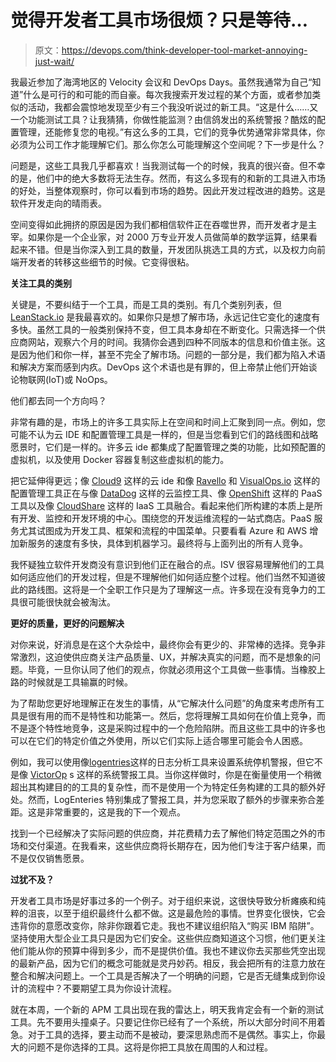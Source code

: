 # 觉得开发者工具市场很烦？只是等待…

> 原文：<https://devops.com/think-developer-tool-market-annoying-just-wait/>

我最近参加了海湾地区的 Velocity 会议和 DevOps Days。虽然我通常为自己“知道”什么是可行的和可能的而自豪。每次我搜索开发过程的某个方面，或者参加类似的活动，我都会震惊地发现至少有三个我没听说过的新工具。“这是什么……又一个功能测试工具？让我猜猜，你做性能监测？由信鸽发出的系统警报？酷炫的配置管理，还能修复您的电视。”有这么多的工具，它们的竞争优势通常非常具体，你必须为公司工作才能理解它们。那么你怎么可能理解这个空间呢？下一步是什么？

问题是，这些工具我几乎都喜欢！当我测试每一个的时候，我真的很兴奋。但不幸的是，他们中的绝大多数将无法生存。然而，有这么多现有的和新的工具进入市场的好处，当整体观察时，你可以看到市场的趋势。因此开发过程改进的趋势。这是软件开发走向的晴雨表。

空间变得如此拥挤的原因是因为我们都相信软件正在吞噬世界，而开发者才是主宰。如果你是一个企业家，对 2000 万专业开发人员做简单的数学运算，结果看起来不错。但是当你深入到工具的数量，开发团队挑选工具的方式，以及权力向前端开发者的转移这些细节的时候。它变得很粘。

**关注工具的类别**

关键是，不要纠结于一个工具，而是工具的类别。有几个类别列表，但 [LeanStack.io](http://leanstack.io) 是我最喜欢的。如果你只是想了解市场，永远记住它变化的速度有多快。虽然工具的一般类别保持不变，但工具本身却在不断变化。只需选择一个供应商网站，观察六个月的时间。我猜你会遇到四种不同版本的信息和价值主张。这是因为他们和你一样，甚至不完全了解市场。问题的一部分是，我们都为陷入术语和解决方案而感到内疚。DevOps 这个术语也是有罪的，但上帝禁止他们开始谈论物联网(IoT)或 NoOps。

他们都去同一个方向吗？

非常有趣的是，市场上的许多工具实际上在空间和时间上汇聚到同一点。例如，您可能不认为云 IDE 和配置管理工具是一样的，但是当您看到它们的路线图和战略愿景时，它们是一样的。许多云 ide 都集成了配置管理之类的功能，比如预配置的虚拟机，以及使用 Docker 容器复制这些虚拟机的能力。

把它延伸得更远；像 [Cloud9](http://c9.io) 这样的云 ide 和像 [Ravello](http://www.ravellosystems.com/) 和 [VisualOps.io](http://visualops.io) 这样的配置管理工具正在与像 [DataDog](https://www.datadoghq.com/) 这样的云监控工具、像 [OpenShift](https://www.openshift.com/) 这样的 PaaS 工具以及像 [CloudShare](http://www.cloudshare.com) 这样的 IaaS 工具融合。看起来他们所构建的本质上是所有开发、监控和开发环境的中心。围绕您的开发运维流程的一站式商店。PaaS 服务尤其试图成为开发工具、框架和流程的中国菜单。只要看看 Azure 和 AWS 增加新服务的速度有多快，具体到机器学习。最终将与上面列出的所有人竞争。

我怀疑独立软件开发商没有意识到他们正在融合的点。ISV 很容易理解他们的工具如何适应他们的开发过程，但是不理解他们如何适应整个过程。他们当然不知道彼此的路线图。这将是一个全职工作只是为了理解这一点。许多现在没有竞争力的工具很可能很快就会被淘汰。

**更好的质量，更好的问题解决**

对你来说，好消息是在这个大杂烩中，最终你会有更少的、非常棒的选择。竞争非常激烈，这迫使供应商关注产品质量、UX，并解决真实的问题，而不是想象的问题。毕竟，一旦你认同了他们的观点，你就必须用这个工具做一些事情。当橡胶上路的时候就是工具输赢的时候。

为了帮助您更好地理解正在发生的事情，从“它解决什么问题”的角度来考虑所有工具是很有用的而不是特性和功能第一。然后，您将理解工具如何在价值上竞争，而不是逐个特性地竞争，这是采购过程中的一个危险陷阱。而且这些工具中的许多也可以在它们的特定价值之外使用，所以它们实际上适合哪里可能会令人困惑。

例如，我可以使用像[logentries](https://logentries.com/)这样的日志分析工具来设置系统停机警报，但它不是像 [VictorOp](https://victorops.com/) s 这样的系统警报工具。当你这样做时，你是在衡量使用一个稍微超出其构建目的的工具的复杂性，而不是使用一个为特定任务构建的工具的额外好处。然而，LogEnteries 特别集成了警报工具，并为您采取了额外的步骤来弥合差距。这是非常重要的，这是我的下一个观点。

找到一个已经解决了实际问题的供应商，并花费精力去了解他们特定范围之外的市场和交付渠道。在我看来，这些供应商将长期存在，因为他们专注于客户结果，而不是仅仅销售愿景。

**过犹不及？**

开发者工具市场是好事过多的一个例子。对于组织来说，这很快导致分析瘫痪和纯粹的沮丧，以至于组织最终什么都不做。这是最危险的事情。世界变化很快，它会违背你的意愿改变你，除非你跟着它走。我也不建议组织陷入“购买 IBM 陷阱”。坚持使用大型企业工具只是因为它们安全。这些供应商知道这个习惯，他们更关注他们能从你的预算中得到多少，而不是提供价值。我也不建议你去买那些凭空出现的最新产品，因为它们的概念可能就是灵丹妙药。相反，我会把所有的注意力放在整合和解决问题上。一个工具是否解决了一个明确的问题，它是否无缝集成到你设计的流程中？不要期望工具为你设计流程。

就在本周，一个新的 APM 工具出现在我的雷达上，明天我肯定会有一个新的测试工具。先不要用头撞桌子。只要记住你已经有了一个系统，所以大部分时间不用着急。对于工具的选择，要主动而不是被动，要深思熟虑而不是偶然。事实上，你最大的问题不是你选择的工具。这将是你把工具放在周围的人和过程。